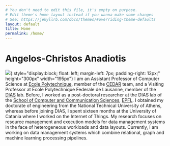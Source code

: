```yaml
---
# You don't need to edit this file, it's empty on purpose.
# Edit theme's home layout instead if you wanna make some changes
# See: https://jekyllrb.com/docs/themes/#overriding-theme-defaults
layout: default
title: Home
permalink: /home/
---
```

# Angelos-Christos Anadiotis

![](../photo.jpg){:style="display:block; float: left; margin-left: 7px; padding-right: 12px;" height="300px" width="195px"}
I am an Assistant Professor of Computer Science at [Ecole Polytechnique](https://www.polytechnique.edu), member of the [CEDAR](https://team.inria.fr/cedar) team, and a Visiting Professor at Ecole Polytechnique Federale de Lausanne, member of the [DIAS](http://dias.epfl.ch) lab.
Before, I worked as a post-doctoral researcher at the DIAS lab of the [School of Computer and Communication Sciences](https://www.epfl.ch/schools/ic/), [EPFL](https://www.epfl.ch).
I obtained my doctorate of engineering from the National Technical University of Athens, whereas before joining DIAS, I spent sixteen months at the University of Catania where I worked on the Internet of Things.
My research focuses on resource management and execution models for data management systems in the face of heterogeneous workloads and data layouts. Currently, I am working on data management systems which combine relational, graph and machine learning processing pipelines.  
